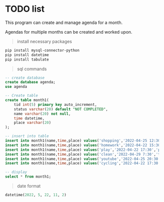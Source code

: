 # TODO list

This program can create and manage agenda for a month.

Agendas for multiple months can be created and worked upon.



> install necessary packages

```bash
pip install mysql-connector-python
pip install datetime
pip install tabulate
```

> sql commands

```sql
-- create database
create database agenda;
use agenda
```

```sql
-- Create table
create table month1(
    tid int(5) primary key auto_increment,
    status varchar(20) default "NOT COMPLETED",
    name varchar(20) not null,
    time datetime,
    place varchar(20)
);
```
```sql
-- insert into table
insert into month1(name,time,place) values('shopping','2022-04-25 12:30','mall');
insert into month1(name,time,place) values('homework','2022-04-22 15:30','home');
insert into month1(name,time,place) values('play','2022-04-22 17:30','park');
insert into month1(name,time,place) values('clean','2022-04-29 7:30','terrace');
insert into month1(name,time,place) values('youtube','2022-04-25 20:30','home');
insert into month1(name,time,place) values('cycling','2022-04-22 17:30','track');

```
```sql
-- display
select * from month1;
```

> date format

```py
datetime(2022, 5, 22, 11, 2)
```


